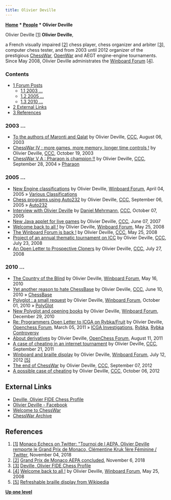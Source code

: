 ```yaml
---
title: Olivier Deville
---
```

**[Home](Home "Home") \* [People](People "People") \* Olivier Deville**



 [](https://twitter.com/cemcmonaco/status/1059089128187404290) Olivier Deville <a id="cite-note-1" href="#cite-ref-1">[1]</a> 
**Olivier Deville**,  

a French visually impaired <a id="cite-note-2" href="#cite-ref-2">[2]</a> chess player, chess organizer and arbiter <a id="cite-note-3" href="#cite-ref-3">[3]</a>, computer chess tester, and from 2003 until 2012 organizer of the prestigious [ChessWar](ChessWar "ChessWar"), [OpenWar](ChessWar#OpenWar "ChessWar") and AEGT engine-engine tournaments. 
Since May 2008, Olivier Deville administrates the [Winboard Forum](Computer_Chess_Forums "Computer Chess Forums") <a id="cite-note-4" href="#cite-ref-4">[4]</a>.



### Contents


* [1 Forum Posts](#forum-posts)
	+ [1.1 2003 ...](#2003-...)
	+ [1.2 2005 ...](#2005-...)
	+ [1.3 2010 ...](#2010-...)
* [2 External Links](#external-links)
* [3 References](#references)






### 2003 ...


* [To the authors of Maronti and Qalat](https://www.stmintz.com/ccc/index.php?id=310111) by Olivier Deville, [CCC](CCC "CCC"), August 06, 2003
* [ChessWar IV : more games, more memory, longer time controls !](https://www.stmintz.com/ccc/index.php?id=322521) by Olivier Deville, [CCC](CCC "CCC"), October 19, 2003
* [ChessWar V A : Pharaon is champion !!](https://www.stmintz.com/ccc/index.php?id=389436) by Olivier Deville, [CCC](CCC "CCC"), September 28, 2004 » [Pharaon](Pharaon "Pharaon")


### 2005 ...


* [New Engine classifications](http://www.open-aurec.com/wbforum/viewtopic.php?f=2&t=2178) by Olivier Deville, [Winboard Forum](Computer_Chess_Forums "Computer Chess Forums"), April 04, 2005 » [Various Classifications](Category:Various_Engine_Classifications "Category:Various Engine Classifications")
* [Chess programs using Auto232](https://www.stmintz.com/ccc/index.php?id=448028) by Olivier Deville, [CCC](CCC "CCC"), September 06, 2005 » [Auto232](Auto232 "Auto232")
* [Interview with Olivier Deville](https://www.stmintz.com/ccc/index.php?id=454258) by [Daniel Mehrmann](Daniel_Mehrmann "Daniel Mehrmann"), [CCC](CCC "CCC"), October 07, 2005
* [New Java applet for live games](http://www.talkchess.com/forum/viewtopic.php?t=14340) by Olivier Deville, [CCC](CCC "CCC"), June 07, 2007
* [Welcome back to all !](http://www.open-aurec.com/wbforum/viewtopic.php?f=11&t=49203) by Olivier Deville, [Winboard Forum](Computer_Chess_Forums "Computer Chess Forums"), May 25, 2008
* [The Winboard Forum is back !](http://www.talkchess.com/forum/viewtopic.php?t=21350) by Olivier Deville, [CCC](CCC "CCC"), May 25, 2008
* [Project of an annual thematic tournament on ICC](http://www.talkchess.com/forum/viewtopic.php?t=22514) by Olivier Deville, [CCC](CCC "CCC"), July 23, 2008
* [An Open Letter to Prospective Cloners](http://www.talkchess.com/forum/viewtopic.php?t=22623) by Olivier Deville, [CCC](CCC "CCC"), July 27, 2008


### 2010 ...


* [The Country of the Blind](http://www.open-aurec.com/wbforum/viewtopic.php?f=2&t=50980&p=193504) by Olivier Deville, [Winboard Forum](Computer_Chess_Forums "Computer Chess Forums"), May 16, 2010
* [Yet another reason to hate ChessBase](http://www.talkchess.com/forum/viewtopic.php?t=34846) by Olivier Deville, [CCC](CCC "CCC"), June 10, 2010 » [ChessBase](ChessBase "ChessBase")
* [Polyglot : a small request](http://www.open-aurec.com/wbforum/viewtopic.php?f=2&t=51217&p=194464) by Olivier Deville, [Winboard Forum](Computer_Chess_Forums "Computer Chess Forums"), October 01, 2010 » [PolyGlot](PolyGlot "PolyGlot")
* [New Polyglot and opening books](http://www.open-aurec.com/wbforum/viewtopic.php?f=2&t=51419&p=195106) by Olivier Deville, [Winboard Forum](Computer_Chess_Forums "Computer Chess Forums"), December 29, 2010
* [Re: Programmers Open Letter to ICGA on Rybka/Fruit](http://www.open-chess.org/viewtopic.php?f=3&t=1175&start=160#p11099) by Olivier Deville, [Openchess Forum](Computer_Chess_Forums "Computer Chess Forums"), March 05, 2011 » [ICGA Investigations](ICGA_Investigations "ICGA Investigations"), [Rybka](Rybka "Rybka"), [Rybka Controversy](Rybka_Controversy "Rybka Controversy")
* [About derivatives](http://www.open-chess.org/viewtopic.php?f=5&t=1546) by Olivier Deville, [OpenChess Forum](Computer_Chess_Forums "Computer Chess Forums"), August 11, 2011
* [A case of cheating in an internet tournament](http://www.talkchess.com/forum/viewtopic.php?t=40490) by Olivier Deville, [CCC](CCC "CCC"), September 21, 2011
* [Winboard and braille display](http://www.open-aurec.com/wbforum/viewtopic.php?f=2&t=52471&p=198303) by Olivier Deville, [Winboard Forum](Computer_Chess_Forums "Computer Chess Forums"), July 12, 2012 <a id="cite-note-5" href="#cite-ref-5">[5]</a>
* [The end of ChessWar](http://www.talkchess.com/forum/viewtopic.php?t=45032) by Olivier Deville, [CCC](CCC "CCC"), September 07, 2012
* [A possible case of cheating](http://www.talkchess.com/forum/viewtopic.php?t=45467) by Olivier Deville, [CCC](CCC "CCC"), October 06, 2012


## External Links


* [Deville, Olivier FIDE Chess Profile](https://ratings.fide.com/card.phtml?event=624160)
* [Olivier Deville - Facebook](https://www.facebook.com/Olivier-Deville-1418161278273624/)
* [Welcome to ChessWar](http://www.open-aurec.com/chesswar/)
* [ChessWar Archive](http://www.open-aurec.com/chesswar/archive.html)


## References


1. <a id="cite-ref-1" href="#cite-note-1">[1]</a> [Monaco Echecs on Twitter: "Tournoi de l AEPA, Olivier Deville remporte le Grand Prix de Monaco, Clémentine Kruk 1ère Féminine / Twitter](https://twitter.com/cemcmonaco/status/1059089128187404290), November 04, 2018
2. <a id="cite-ref-2" href="#cite-note-2">[2]</a> [Grand Prix de Monaco AEPA concluded](https://www.europechess.org/grand-prix-de-monaco-aepa-concluded/), November 6, 2018
3. <a id="cite-ref-3" href="#cite-note-3">[3]</a> [Deville, Olivier FIDE Chess Profile](https://ratings.fide.com/card.phtml?event=624160)
4. <a id="cite-ref-4" href="#cite-note-4">[4]</a> [Welcome back to all !](http://www.open-aurec.com/wbforum/viewtopic.php?f=11&t=49203) by Olivier Deville, [Winboard Forum](Computer_Chess_Forums "Computer Chess Forums"), May 25, 2008
5. <a id="cite-ref-5" href="#cite-note-5">[5]</a> [Refreshable braille display from Wikipedia](https://en.wikipedia.org/wiki/Refreshable_braille_display)

**[Up one level](People "People")**







 
